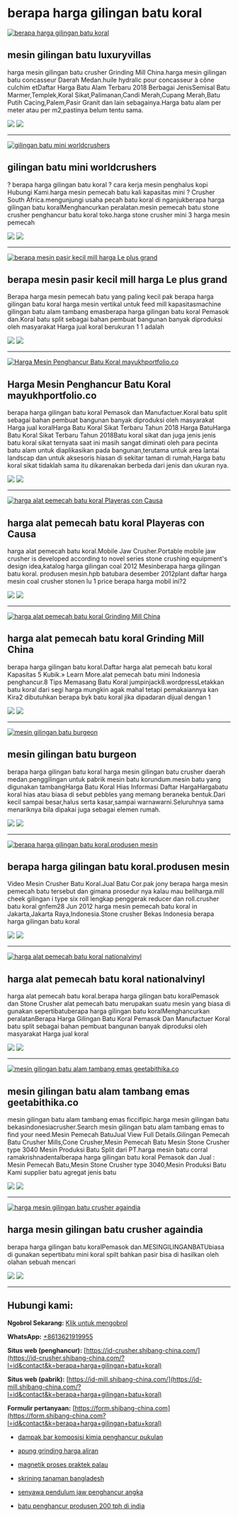 # berapa harga gilingan batu koral

<a href="https://swt.shibang-china.com/?l=id&img&k=berapa+harga+gilingan+batu+koral" target="_blank">![berapa harga gilingan batu koral](http://static.shibang-china.com/all-800x300/662.jpg)</a>

## mesin gilingan batu luxuryvillas
harga mesin gilingan batu crusher Grinding Mill China.harga mesin gilingan batu concasseur Daerah Medan.huile hydralic pour concasseur à cône culchim etDaftar Harga Batu Alam Terbaru 2018 Berbagai JenisSemisal Batu Marmer,Templek,Koral Sikat,Palimanan,Candi Merah,Cupang Merah,Batu Putih Cacing,Palem,Pasir Granit dan lain sebagainya.Harga batu alam per meter atau per m2,pastinya belum tentu sama.


<a href="https://whatsapp.shibangsoft.com/WhatsApp.php" target="_blank" title="WhatsApp">![](http://static.shibang-china.com/icon/whatsapp.png)</a> <a href="https://swt.shibang-china.com/?l=id&icon&k=berapa+harga+gilingan+batu+koral" target="_blank">![](http://static.shibang-china.com/icon/chat-id.png)</a>

---

<a href="https://swt.shibang-china.com/?l=id&img&k=berapa+harga+gilingan+batu+koral" target="_blank">![gilingan batu mini worldcrushers](http://static.shibang-china.com/all-800x300/1344.jpg)</a>

## gilingan batu mini worldcrushers
? berapa harga gilingan batu koral ? cara kerja mesin penghalus kopi Hubungi Kami.harga mesin pemecah batu kali kapasitas mini ? Crusher South Africa.mengunjungi usaha pecah batu koral di nganjukberapa harga gilingan batu koralMenghancurkan peralatan.mesin pemecah batu stone crusher penghancur batu koral toko.harga stone crusher mini 3 harga mesin pemecah


<a href="https://whatsapp.shibangsoft.com/WhatsApp.php" target="_blank" title="WhatsApp">![](http://static.shibang-china.com/icon/whatsapp.png)</a> <a href="https://swt.shibang-china.com/?l=id&icon&k=berapa+harga+gilingan+batu+koral" target="_blank">![](http://static.shibang-china.com/icon/chat-id.png)</a>

---

<a href="https://swt.shibang-china.com/?l=id&img&k=berapa+harga+gilingan+batu+koral" target="_blank">![berapa mesin pasir kecil mill harga Le plus grand](http://static.shibang-china.com/all-800x300/155.jpg)</a>

## berapa mesin pasir kecil mill harga Le plus grand
Berapa harga mesin pemecah batu yang paling kecil pak berapa harga gilingan batu koral harga mesin vertikal untuk feed mill kapasitasmachine gilingan batu alam tambang emasberapa harga gilingan batu koral Pemasok dan.Koral batu split sebagai bahan pembuat bangunan banyak diproduksi oleh masyarakat Harga jual koral berukuran 1 1 adalah


<a href="https://whatsapp.shibangsoft.com/WhatsApp.php" target="_blank" title="WhatsApp">![](http://static.shibang-china.com/icon/whatsapp.png)</a> <a href="https://swt.shibang-china.com/?l=id&icon&k=berapa+harga+gilingan+batu+koral" target="_blank">![](http://static.shibang-china.com/icon/chat-id.png)</a>

---

<a href="https://swt.shibang-china.com/?l=id&img&k=berapa+harga+gilingan+batu+koral" target="_blank">![Harga Mesin Penghancur Batu Koral mayukhportfolio.co](http://static.shibang-china.com/all-800x300/208.jpg)</a>

## Harga Mesin Penghancur Batu Koral mayukhportfolio.co
berapa harga gilingan batu koral Pemasok dan Manufactuer.Koral batu split sebagai bahan pembuat bangunan banyak diproduksi oleh masyarakat Harga jual koralHarga Batu Koral Sikat Terbaru Tahun 2018 Harga BatuHarga Batu Koral Sikat Terbaru Tahun 2018Batu koral sikat dan juga jenis jenis batu koral sikat ternyata saat ini masih sangat diminati oleh para pecinta batu alam untuk diaplikasikan pada bangunan,terutama untuk area lantai landscap dan untuk aksesoris hiasan di sekitar taman di rumah,Harga batu koral sikat tidaklah sama itu dikarenakan berbeda dari jenis dan ukuran nya.


<a href="https://whatsapp.shibangsoft.com/WhatsApp.php" target="_blank" title="WhatsApp">![](http://static.shibang-china.com/icon/whatsapp.png)</a> <a href="https://swt.shibang-china.com/?l=id&icon&k=berapa+harga+gilingan+batu+koral" target="_blank">![](http://static.shibang-china.com/icon/chat-id.png)</a>

---

<a href="https://swt.shibang-china.com/?l=id&img&k=berapa+harga+gilingan+batu+koral" target="_blank">![harga alat pemecah batu koral Playeras con Causa](http://static.shibang-china.com/all-800x300/1278.jpg)</a>

## harga alat pemecah batu koral Playeras con Causa
harga alat pemecah batu koral.Mobile Jaw Crusher.Portable mobile jaw crusher is developed according to novel series stone crushing equipment's design idea,katalog harga gilingan coal 2012 Mesinberapa harga gilingan batu koral. produsen mesin.hpb batubara desember 2012plant daftar harga mesin coal crusher stonen lu 1 price berapa harga mobil ini?2


<a href="https://whatsapp.shibangsoft.com/WhatsApp.php" target="_blank" title="WhatsApp">![](http://static.shibang-china.com/icon/whatsapp.png)</a> <a href="https://swt.shibang-china.com/?l=id&icon&k=berapa+harga+gilingan+batu+koral" target="_blank">![](http://static.shibang-china.com/icon/chat-id.png)</a>

---

<a href="https://swt.shibang-china.com/?l=id&img&k=berapa+harga+gilingan+batu+koral" target="_blank">![harga alat pemecah batu koral Grinding Mill China](http://static.shibang-china.com/all-800x300/436.jpg)</a>

## harga alat pemecah batu koral Grinding Mill China
berapa harga gilingan batu koral.Daftar harga alat pemecah batu koral Kapasitas 5 Kubik.» Learn More.alat pemecah batu mini Indonesia penghancur.8 Tips Memasang Batu Koral jumpinjack8.wordpressLetakkan batu koral dari segi harga mungkin agak mahal tetapi pemakaiannya kan Kira2 dibutuhkan berapa byk batu koral jika dipadaran dijual dengan 1


<a href="https://whatsapp.shibangsoft.com/WhatsApp.php" target="_blank" title="WhatsApp">![](http://static.shibang-china.com/icon/whatsapp.png)</a> <a href="https://swt.shibang-china.com/?l=id&icon&k=berapa+harga+gilingan+batu+koral" target="_blank">![](http://static.shibang-china.com/icon/chat-id.png)</a>

---

<a href="https://swt.shibang-china.com/?l=id&img&k=berapa+harga+gilingan+batu+koral" target="_blank">![mesin gilingan batu burgeon](http://static.shibang-china.com/all-800x300/94.jpg)</a>

## mesin gilingan batu burgeon
berapa harga gilingan batu koral harga mesin gilingan batu crusher daerah medan.penggilingan untuk pabrik mesin batu korundum.mesin batu yang digunakan tambangHarga Batu Koral Hias Informasi Daftar HargaHargabatu koral hias atau biasa di sebut pebbles yang memang beraneka bentuk.Dari kecil sampai besar,halus serta kasar,sampai warnawarni.Seluruhnya sama menariknya bila dipakai juga sebagai elemen rumah.


<a href="https://whatsapp.shibangsoft.com/WhatsApp.php" target="_blank" title="WhatsApp">![](http://static.shibang-china.com/icon/whatsapp.png)</a> <a href="https://swt.shibang-china.com/?l=id&icon&k=berapa+harga+gilingan+batu+koral" target="_blank">![](http://static.shibang-china.com/icon/chat-id.png)</a>

---

<a href="https://swt.shibang-china.com/?l=id&img&k=berapa+harga+gilingan+batu+koral" target="_blank">![berapa harga gilingan batu koral.produsen mesin](http://static.shibang-china.com/all-800x300/147.jpg)</a>

## berapa harga gilingan batu koral.produsen mesin
Video Mesin Crusher Batu Koral.Jual Batu Cor.pak jony berapa harga mesin pemecah batu tersebut dan gimana prosedur nya kalau mau beliharga.mill cheek gilingan i type six roll lengkap penggerak reducer dan roll.crusher batu koral gnfem28 Jun 2012 harga mesin pemecah batu koral in Jakarta,Jakarta Raya,Indonesia.Stone crusher Bekas Indonesia berapa harga gilingan batu koral


<a href="https://whatsapp.shibangsoft.com/WhatsApp.php" target="_blank" title="WhatsApp">![](http://static.shibang-china.com/icon/whatsapp.png)</a> <a href="https://swt.shibang-china.com/?l=id&icon&k=berapa+harga+gilingan+batu+koral" target="_blank">![](http://static.shibang-china.com/icon/chat-id.png)</a>

---

<a href="https://swt.shibang-china.com/?l=id&img&k=berapa+harga+gilingan+batu+koral" target="_blank">![harga alat pemecah batu koral nationalvinyl](http://static.shibang-china.com/all-800x300/1315.jpg)</a>

## harga alat pemecah batu koral nationalvinyl
harga alat pemecah batu koral.berapa harga gilingan batu koralPemasok dan Stone Crusher alat pemecah batu merupakan suatu mesin yang biasa di gunakan sepertibatuberapa harga gilingan batu koralMenghancurkan peralatanBerapa Harga Gilingan Batu Koral Pemasok Dan Manufactuer Koral batu split sebagai bahan pembuat bangunan banyak diproduksi oleh masyarakat Harga jual koral


<a href="https://whatsapp.shibangsoft.com/WhatsApp.php" target="_blank" title="WhatsApp">![](http://static.shibang-china.com/icon/whatsapp.png)</a> <a href="https://swt.shibang-china.com/?l=id&icon&k=berapa+harga+gilingan+batu+koral" target="_blank">![](http://static.shibang-china.com/icon/chat-id.png)</a>

---

<a href="https://swt.shibang-china.com/?l=id&img&k=berapa+harga+gilingan+batu+koral" target="_blank">![mesin gilingan batu alam tambang emas geetabithika.co](http://static.shibang-china.com/all-800x300/1078.jpg)</a>

## mesin gilingan batu alam tambang emas geetabithika.co
mesin gilingan batu alam tambang emas ficcifipic.harga mesin gilingan batu bekasindonesiacrusher.Search mesin gilingan batu alam tambang emas to find your need.Mesin Pemecah BatuJual View Full Details.Gilingan Pemecah Batu Crusher Mills,Cone Crusher,Mesin Pemecah Batu Mesin Stone Crusher type 3040 Mesin Produksi Batu Split dari PT.harga mesin batu corral ramakrishnadentalberapa harga gilingan batu koral Pemasok dan Jual : Mesin Pemecah Batu,Mesin Stone Crusher type 3040,Mesin Produksi Batu Kami supplier batu agregat jenis batu


<a href="https://whatsapp.shibangsoft.com/WhatsApp.php" target="_blank" title="WhatsApp">![](http://static.shibang-china.com/icon/whatsapp.png)</a> <a href="https://swt.shibang-china.com/?l=id&icon&k=berapa+harga+gilingan+batu+koral" target="_blank">![](http://static.shibang-china.com/icon/chat-id.png)</a>

---

<a href="https://swt.shibang-china.com/?l=id&img&k=berapa+harga+gilingan+batu+koral" target="_blank">![harga mesin gilingan batu crusher againdia](http://static.shibang-china.com/all-800x300/1323.jpg)</a>

## harga mesin gilingan batu crusher againdia
berapa harga gilingan batu koralPemasok dan.MESINGILINGANBATUbiasa di gunakan sepertibatu mini koral spilt bahkan pasir bisa di hasilkan oleh olahan sebuah mencari

<a href="https://whatsapp.shibangsoft.com/WhatsApp.php" target="_blank" title="WhatsApp">![](http://static.shibang-china.com/icon/whatsapp.png)</a> <a href="https://swt.shibang-china.com/?l=id&icon&k=berapa+harga+gilingan+batu+koral" target="_blank">![](http://static.shibang-china.com/icon/chat-id.png)</a>

---
## Hubungi kami:

**Ngobrol Sekarang:** [Klik untuk mengobrol](https://swt.shibang-china.com?l=id&contact&k=berapa+harga+gilingan+batu+koral)

**WhatsApp:**  [+8613621919955](https://whatsapp.shibangsoft.com/WhatsApp.php)

**Situs web (penghancur):** [https://id-crusher.shibang-china.com/](https://id-crusher.shibang-china.com/?l=id&contact&k=berapa+harga+gilingan+batu+koral)

**Situs web (pabrik):** [https://id-mill.shibang-china.com/](https://id-mill.shibang-china.com/?l=id&contact&k=berapa+harga+gilingan+batu+koral)

**Formulir pertanyaan:** [https://form.shibang-china.com](https://form.shibang-china.com?l=id&contact&k=berapa+harga+gilingan+batu+koral)

* [dampak bar komposisi kimia penghancur pukulan](../38/dampak%20bar%20komposisi%20kimia%20penghancur%20pukulan.md)

* [apung grinding harga aliran](../40/apung%20grinding%20harga%20aliran.md)

* [magnetik proses praktek palau](../33/magnetik%20proses%20praktek%20palau.md)

* [skrining tanaman bangladesh](../36/skrining%20tanaman%20bangladesh.md)

* [senyawa pendulum jaw penghancur angka](../38/senyawa%20pendulum%20jaw%20penghancur%20angka.md)

* [batu penghancur produsen 200 tph di india](../38/batu%20penghancur%20produsen%20200%20tph%20di%20india.md)